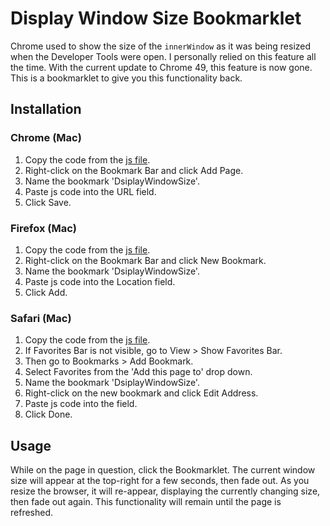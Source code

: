# Display Window Size Bookmarklet

Chrome used to show the size of the `innerWindow` as it was being resized when the Developer Tools were open. I personally relied on this feature all the time. With the current update to Chrome 49, this feature is now gone. This is a bookmarklet to give you this functionality back.

## Installation

### Chrome (Mac)

1. Copy the code from the [js file](display-window-size.js).
1. Right-click on the Bookmark Bar and click Add Page.
1. Name the bookmark 'DsiplayWindowSize'.
1. Paste js code into the URL field.
1. Click Save.

### Firefox (Mac)

1. Copy the code from the [js file](display-window-size.js).
1. Right-click on the Bookmark Bar and click New Bookmark.
1. Name the bookmark 'DsiplayWindowSize'.
1. Paste js code into the Location field.
1. Click Add.

### Safari (Mac)

1. Copy the code from the [js file](display-window-size.js).
1. If Favorites Bar is not visible, go to View > Show Favorites Bar.
1. Then go to Bookmarks > Add Bookmark.
1. Select Favorites from the 'Add this page to' drop down.
1. Name the bookmark 'DsiplayWindowSize'.
1. Right-click on the new bookmark and click Edit Address.
1. Paste js code into the field.
1. Click Done.

## Usage

While on the page in question, click the Bookmarklet. The current window size will appear at the top-right for a few seconds, then fade out. As you resize the browser, it will re-appear, displaying the currently changing size, then fade out again. This functionality will remain until the page is refreshed.
